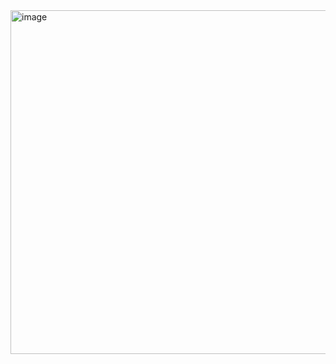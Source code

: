 <img width="550" alt="image" src="https://github.com/user-attachments/assets/5c30ae89-a984-420a-b506-929d22587181">
